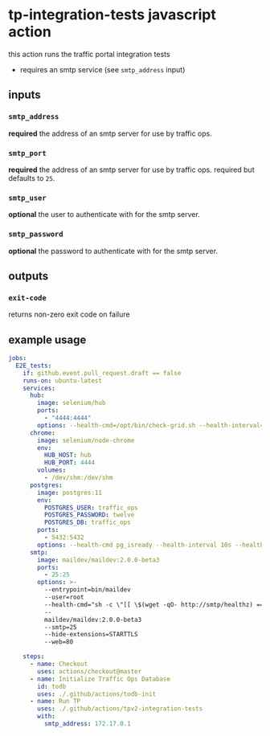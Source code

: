 <!--
  Licensed to the Apache Software Foundation (ASF) under one
  or more contributor license agreements.  See the NOTICE file
  distributed with this work for additional information
  regarding copyright ownership.  The ASF licenses this file
  to you under the Apache License, Version 2.0 (the
  "License"); you may not use this file except in compliance
  with the License.  You may obtain a copy of the License at

    http://www.apache.org/licenses/LICENSE-2.0

  Unless required by applicable law or agreed to in writing,
  software distributed under the License is distributed on an
  "AS IS" BASIS, WITHOUT WARRANTIES OR CONDITIONS OF ANY
  KIND, either express or implied.  See the License for the
  specific language governing permissions and limitations
  under the License.
-->

# tp-integration-tests javascript action
this action runs the traffic portal integration tests
- requires an smtp service (see `smtp_address` input)

## inputs

### `smtp_address`
**required** the address of an smtp server for use by traffic ops.

### `smtp_port`
**required** the address of an smtp server for use by traffic ops. required but defaults to `25`.

### `smtp_user`
**optional** the user to authenticate with for the smtp server.

### `smtp_password`
**optional** the password to authenticate with for the smtp server.

## outputs

### `exit-code`
returns non-zero exit code on failure

## example usage
```yaml
jobs:
  E2E_tests:
    if: github.event.pull_request.draft == false
    runs-on: ubuntu-latest
    services:
      hub:
        image: selenium/hub
        ports:
          - "4444:4444"
        options: --health-cmd=/opt/bin/check-grid.sh --health-interval=5s --health-timeout=15s --health-retries=5
      chrome:
        image: selenium/node-chrome
        env:
          HUB_HOST: hub
          HUB_PORT: 4444
        volumes:
          - /dev/shm:/dev/shm
      postgres:
        image: postgres:11
        env:
          POSTGRES_USER: traffic_ops
          POSTGRES_PASSWORD: twelve
          POSTGRES_DB: traffic_ops
        ports:
          - 5432:5432
        options: --health-cmd pg_isready --health-interval 10s --health-timeout 5s --health-retries 5
      smtp:
        image: maildev/maildev:2.0.0-beta3
        ports:
          - 25:25
        options: >-
          --entrypoint=bin/maildev
          --user=root
          --health-cmd="sh -c \"[[ \$(wget -qO- http://smtp/healthz) == true ]]\""
          --
          maildev/maildev:2.0.0-beta3
          --smtp=25
          --hide-extensions=STARTTLS
          --web=80

    steps:
      - name: Checkout
        uses: actions/checkout@master
      - name: Initialize Traffic Ops Database
        id: todb
        uses: ./.github/actions/todb-init
      - name: Run TP
        uses: ./.github/actions/tpv2-integration-tests
        with:
          smtp_address: 172.17.0.1

```

